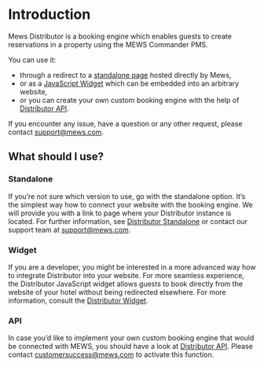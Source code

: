 # Introduction

Mews Distributor is a booking engine which enables guests to create reservations in a property using the MEWS Commander PMS.

You can use it:
* through a redirect to a [standalone page](./README.md#standalone) hosted directly by Mews,
* or as a [JavaScript Widget](./README.md#widget) which can be embedded into an arbitrary website,
* or you can create your own custom booking engine with the help of [Distributor API](./README.md#api).

If you encounter any issue, have a question or any other request, please contact [support@mews.com](mailto://support@mews.com).

## What should I use?

### Standalone

If you’re not sure which version to use, go with the standalone option. It’s the simplest way how to connect your website with the booking engine. We will provide you with a link to page where your Distributor instance is located. For further information, see [Distributor Standalone](./distributor-standalone.md) or contact our support team at [support@mews.com](mailto://support@mews.com).

### Widget

If you are a developer, you might be interested in a more advanced way how to integrate Distributor into your website. For more seamless experience, the Distributor JavaScript widget allows guests to book directly from the website of your hotel without being redirected elsewhere. For more information, consult the [Distributor Widget](./distributor-widget).

### API

In case you’d like to implement your own custom booking engine that would be connected with MEWS, you should have a look at [Distributor API](./distributor-api-v1). Please contact [customersuccess@mews.com](mailto://customersuccess@mews.com) to activate this function.
